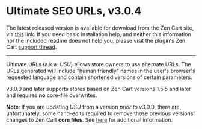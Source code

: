 # Ultimate SEO URLs, v3.0.4

The latest released version is available for download from the Zen Cart site, via [this](https://www.zen-cart.com/downloads.php?do=file&id=132) link.  If you need basic installation help, and neither this information nor the included readme does not help you, please visit the plugin's Zen Cart [support thread](https://www.zen-cart.com/showthread.php?199064).

-----

Ultimate URLs (a.k.a. _USU_) allows store owners to use alternate URLs. The URLs generated will include &quot;human friendly&quot; names in the user's browser's requested language and contain shortened versions of certain parameters.

v3.0.0 and later supports stores based on Zen Cart versions 1.5.5 and later and requires **no** core-file overwrites.

**Note**: If you are updating _USU_ from a version _prior to_ v3.0.0, there are, unfortunately, some hand-edits required to remove those previous versions' changes to Zen Cart **core files**.  See [here](./pages/upgrade_from_v2.md) for additional information.

